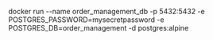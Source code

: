 docker run --name order_management_db -p 5432:5432 -e POSTGRES_PASSWORD=mysecretpassword -e POSTGRES_DB=order_management -d postgres:alpine